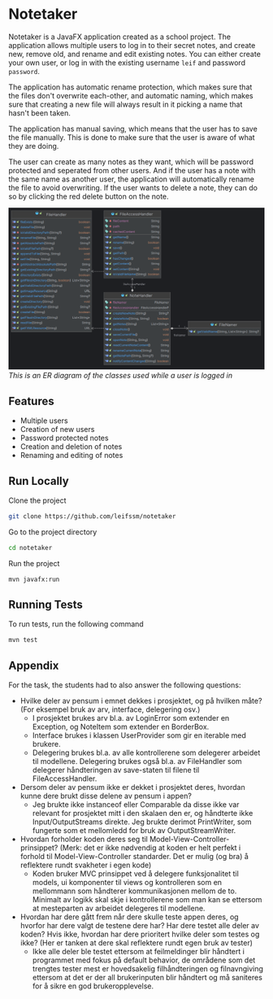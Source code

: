 
# Notetaker

Notetaker is a JavaFX application created as a school project. The application allows multiple users to log in to their secret notes, and create new, remove old, and rename and edit existing notes. You can either create your own user, or log in with the existing username `leif` and password `password`.

The application has automatic rename protection, which makes sure that the files don't overwrite each-other, and automatic naming, which makes sure that creating a new file will always result in it picking a name that hasn't been taken.

The application has manual saving, which means that the user has to save the file manually. This is done to make sure that the user is aware of what they are doing.

The user can create as many notes as they want, which will be password protected and seperated from other users. And if the user has a note with the same name as another user, the application will automatically rename the file to avoid overwriting. If the user wants to delete a note, they can do so by clicking the red delete button on the note.

![ER Diagram](er-diagram.png)
*This is an ER diagram of the classes used while a user is logged in*

## Features

- Multiple users
- Creation of new users
- Password protected notes
- Creation and deletion of notes
- Renaming and editing of notes

## Run Locally

Clone the project

```bash
git clone https://github.com/leifssm/notetaker
```

Go to the project directory

```bash
cd notetaker
```

Run the project

```bash
mvn javafx:run
```

## Running Tests

To run tests, run the following command

```bash
mvn test
```

## Appendix

For the task, the students had to also answer the following questions:

- Hvilke deler av pensum i emnet dekkes i prosjektet, og på hvilken måte? (For eksempel bruk av arv, interface, delegering osv.)
  - I prosjektet brukes arv bl.a. av LoginError som extender en Exception, og NoteItem som extender en BorderBox.
  - Interface brukes i klassen UserProvider som gir en iterable med brukere.
  - Delegering brukes bl.a. av alle kontrollerene som delegerer arbeidet til modellene. Delegering brukes også bl.a. av FileHandler som delegerer håndteringen av save-staten til filene til FileAccessHandler.
- Dersom deler av pensum ikke er dekket i prosjektet deres, hvordan kunne dere brukt disse delene av pensum i appen?
  - Jeg brukte ikke instanceof eller Comparable da disse ikke var relevant for prosjektet mitt i den skalaen den er, og håndterte ikke Input/OutputStreams direkte. Jeg brukte derimot PrintWriter, som fungerte som et mellomledd for bruk av OutputStreamWriter.
- Hvordan forholder koden deres seg til Model-View-Controller-prinsippet? (Merk: det er ikke nødvendig at koden er helt perfekt i forhold til Model-View-Controller standarder. Det er mulig (og bra) å reflektere rundt svakheter i egen kode)
  - Koden bruker MVC prinsippet ved å delegere funksjonalitet til models, ui komponenter til views og kontrolleren som en mellommann som håndterer kommunikasjonen mellom de to. Minimalt av logikk skal skje i kontrollerene som man kan se ettersom at mesteparten av arbeidet delegeres til modellene.
- Hvordan har dere gått frem når dere skulle teste appen deres, og hvorfor har dere valgt de testene dere har? Har dere testet alle deler av koden? Hvis ikke, hvordan har dere prioritert hvilke deler som testes og ikke? (Her er tanken at dere skal reflektere rundt egen bruk av tester)
  - Ikke alle deler ble testet ettersom at feilmeldinger blir håndtert i programmet med fokus på default behavior, de områdene som det trengtes tester mest er hovedsakelig filhåndteringen og filnavngiving ettersom at det er der all brukerinputen blir håndtert og må saniteres for å sikre en god brukeropplevelse.
